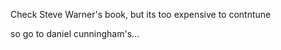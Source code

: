 Check Steve Warner's book, but its too expensive to contntune



so go to daniel cunningham's... 



